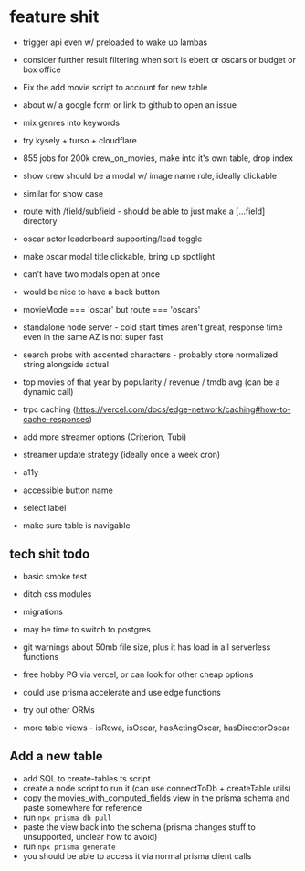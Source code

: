 # feature shit

- trigger api even w/ preloaded to wake up lambas

- consider further result filtering when sort is ebert or oscars or budget or box office

- Fix the add movie script to account for new table

- about w/ a google form or link to github to open an issue

- mix genres into keywords

- try kysely + turso + cloudflare
- 855 jobs for 200k crew_on_movies, make into it's own table, drop index

- show crew should be a modal w/ image name role, ideally clickable
- similar for show case

- route with /field/subfield - should be able to just make a [...field] directory

- oscar actor leaderboard supporting/lead toggle

- make oscar modal title clickable, bring up spotlight
- can't have two modals open at once
- would be nice to have a back button

- movieMode === 'oscar' but route === 'oscars'

- standalone node server - cold start times aren't great, response time even in the same AZ is not super fast

- search probs with accented characters - probably store normalized string alongside actual

- top movies of that year by popularity / revenue / tmdb avg (can be a dynamic call)

- trpc caching (https://vercel.com/docs/edge-network/caching#how-to-cache-responses)

- add more streamer options (Criterion, Tubi)

- streamer update strategy (ideally once a week cron)

- a11y
- accessible button name
- select label
- make sure table is navigable

## tech shit todo

- basic smoke test

- ditch css modules

- migrations

- may be time to switch to postgres
- git warnings about 50mb file size, plus it has load in all serverless functions
- free hobby PG via vercel, or can look for other cheap options
- could use prisma accelerate and use edge functions

- try out other ORMs

- more table views - isRewa, isOscar, hasActingOscar, hasDirectorOscar

## Add a new table

- add SQL to create-tables.ts script
- create a node script to run it (can use connectToDb + createTable utils)
- copy the movies_with_computed_fields view in the prisma schema and paste somewhere for reference
- run `npx prisma db pull`
- paste the view back into the schema (prisma changes stuff to unsupported, unclear how to avoid)
- run `npx prisma generate`
- you should be able to access it via normal prisma client calls
